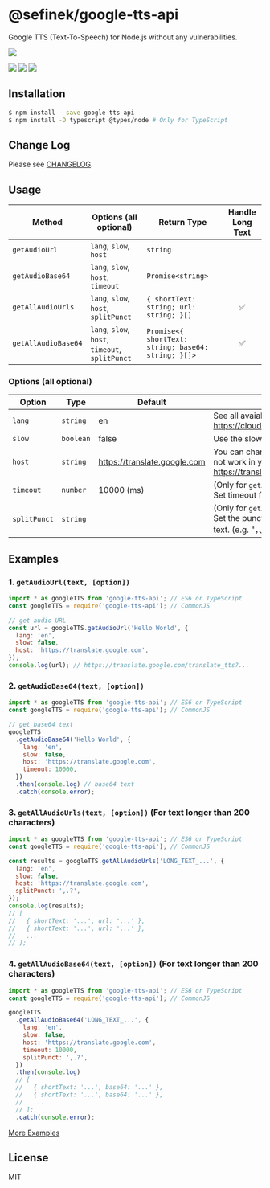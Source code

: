 # @sefinek/google-tts-api
Google TTS (Text-To-Speech) for Node.js without any vulnerabilities.

[![][npm-img]][npm-url]

[![][dependency-img]][dependency-url]
[![][dependency-dev-img]][dependency-dev-url]
[![][install-size-img]][install-size-result]

## Installation

```bash
$ npm install --save google-tts-api
$ npm install -D typescript @types/node # Only for TypeScript
```

## Change Log

Please see [CHANGELOG](https://github.com/sefinek24/google-tts-api/blob/master/CHANGELOG.md).

## Usage

| Method              | Options (all optional)                          | Return Type                                         | Handle Long Text |
|---------------------|-------------------------------------------------|-----------------------------------------------------|:----------------:|
| `getAudioUrl`       | `lang`, `slow`, `host`                          | `string`                                            |                  |
| `getAudioBase64`    | `lang`, `slow`, `host`, `timeout`               | `Promise<string>`                                   |                  |
| `getAllAudioUrls`   | `lang`, `slow`, `host`, `splitPunct`            | `{ shortText: string; url: string; }[]`             |        ✅         |
| `getAllAudioBase64` | `lang`, `slow`, `host`, `timeout`, `splitPunct` | `Promise<{ shortText: string; base64: string; }[]>` |        ✅         |

### Options (all optional)

| Option       | Type      | Default                      | Description                                                                                                                 |
|--------------|-----------|------------------------------|-----------------------------------------------------------------------------------------------------------------------------|
| `lang`       | `string`  | en                           | See all avaiable language code at https://cloud.google.com/speech/docs/languages                                            |
| `slow`       | `boolean` | false                        | Use the slow audio speed if set `slow` to `true`                                                                            |
| `host`       | `string`  | https://translate.google.com | You can change the `host` if the default host could not work in your region (e.g. https://translate.google.com.cn).         |
| `timeout`    | `number`  | 10000 (ms)                   | (Only for `getAudioBase64` and `getAllAudioBase64`) Set timeout for the HTTP request.                                       |
| `splitPunct` | `string`  |                              | (Only for `getAllAudioUrls` and `getAllAudioBase64`) Set the punctuation to split the long text to short text. (e.g. "，、。") |

## Examples

### 1. `getAudioUrl(text, [option])`

```js
import * as googleTTS from 'google-tts-api'; // ES6 or TypeScript
const googleTTS = require('google-tts-api'); // CommonJS

// get audio URL
const url = googleTTS.getAudioUrl('Hello World', {
  lang: 'en',
  slow: false,
  host: 'https://translate.google.com',
});
console.log(url); // https://translate.google.com/translate_tts?...
```

### 2. `getAudioBase64(text, [option])`

```js
import * as googleTTS from 'google-tts-api'; // ES6 or TypeScript
const googleTTS = require('google-tts-api'); // CommonJS

// get base64 text
googleTTS
  .getAudioBase64('Hello World', {
    lang: 'en',
    slow: false,
    host: 'https://translate.google.com',
    timeout: 10000,
  })
  .then(console.log) // base64 text
  .catch(console.error);
```

### 3. `getAllAudioUrls(text, [option])` (For text longer than 200 characters)

```js
import * as googleTTS from 'google-tts-api'; // ES6 or TypeScript
const googleTTS = require('google-tts-api'); // CommonJS

const results = googleTTS.getAllAudioUrls('LONG_TEXT_...', {
  lang: 'en',
  slow: false,
  host: 'https://translate.google.com',
  splitPunct: ',.?',
});
console.log(results);
// [
//   { shortText: '...', url: '...' },
//   { shortText: '...', url: '...' },
//   ...
// ];
```

### 4. `getAllAudioBase64(text, [option])` (For text longer than 200 characters)

```js
import * as googleTTS from 'google-tts-api'; // ES6 or TypeScript
const googleTTS = require('google-tts-api'); // CommonJS

googleTTS
  .getAllAudioBase64('LONG_TEXT_...', {
    lang: 'en',
    slow: false,
    host: 'https://translate.google.com',
    timeout: 10000,
    splitPunct: ',.?',
  })
  .then(console.log)
  // [
  //   { shortText: '...', base64: '...' },
  //   { shortText: '...', base64: '...' },
  //   ...
  // ];
  .catch(console.error);
```

[More Examples](https://github.com/sefinek24/google-tts-api/tree/master/example)

## License

MIT

[npm-url]: https://nodei.co/npm/google-tts-api
[npm-img]: https://nodei.co/npm/google-tts-api.png
[install-size-img]: https://packagephobia.com/badge?p=google-tts-api
[install-size-result]: https://packagephobia.com/result?p=google-tts-api
[dependency-url]: https://david-dm.org/sefinek24/google-tts-api
[dependency-img]: https://img.shields.io/david/sefinek24/google-tts-api.svg
[dependency-dev-url]: https://david-dm.org/sefinek24/google-tts-api#info=devDependencies
[dependency-dev-img]: https://img.shields.io/david/dev/sefinek24/google-tts-api.svg
[gh-action-url]: https://github.com/sefinek24/google-tts-api/actions
[gh-action-img]: https://github.com/sefinek24/google-tts-api/actions/workflows/build.yml/badge.svg
[coverage-url]: https://coveralls.io/github/sefinek24/google-tts-api
[coverage-img]: https://img.shields.io/coveralls/github/sefinek24/google-tts-api

